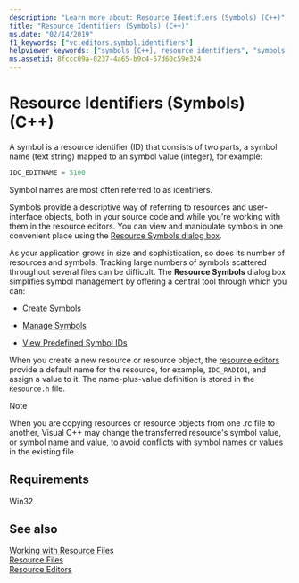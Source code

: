 ```yaml
---
description: "Learn more about: Resource Identifiers (Symbols) (C++)"
title: "Resource Identifiers (Symbols) (C++)"
ms.date: "02/14/2019"
f1_keywords: ["vc.editors.symbol.identifiers"]
helpviewer_keywords: ["symbols [C++], resource identifiers", "symbols [C++], creating", "resource symbols", "symbols [C++], editing", "resource editors [C++], resource symbols"]
ms.assetid: 8fccc09a-0237-4a65-b9c4-57d60c59e324
---
```

# Resource Identifiers (Symbols) (C++)

A symbol is a resource identifier (ID) that consists of two parts, a symbol name (text string) mapped to an symbol value (integer), for example:

```cpp
IDC_EDITNAME = 5100
```

Symbol names are most often referred to as identifiers.

Symbols provide a descriptive way of referring to resources and user-interface objects, both in your source code and while you're working with them in the resource editors. You can view and manipulate symbols in one convenient place using the [Resource Symbols dialog box](./creating-new-symbols.md).

As your application grows in size and sophistication, so does its number of resources and symbols. Tracking large numbers of symbols scattered throughout several files can be difficult. The **Resource Symbols** dialog box simplifies symbol management by offering a central tool through which you can:

- [Create Symbols](../windows/creating-new-symbols.md)

- [Manage Symbols](../windows/changing-a-symbol-or-symbol-name-id.md)

- [View Predefined Symbol IDs](../windows/predefined-symbol-ids.md)

When you create a new resource or resource object, the [resource editors](../windows/resource-editors.md) provide a default name for the resource, for example, `IDC_RADIO1`, and assign a value to it. The name-plus-value definition is stored in the `Resource.h` file.

> [!NOTE]
> When you are copying resources or resource objects from one .rc file to another, Visual C++ may change the transferred resource's symbol value, or symbol name and value, to avoid conflicts with symbol names or values in the existing file.

## Requirements

Win32

## See also

[Working with Resource Files](../windows/working-with-resource-files.md)<br/>
[Resource Files](../windows/resource-files-visual-studio.md)<br/>
[Resource Editors](../windows/resource-editors.md)<br/>
